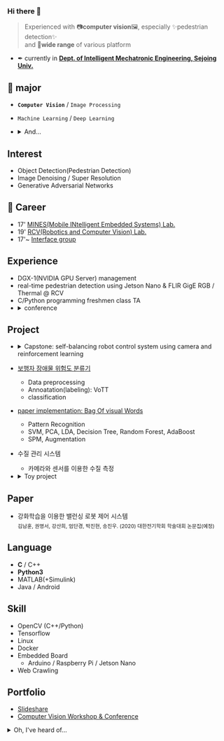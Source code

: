 ### Hi there 👋

> Experienced with 📷**computer vision**🖼, especially ✨pedestrian detection✨<br>and 🔭**wide range** of various platform

- ✒ currently in  [**Dept. of Intelligent Mechatronic Engineering, Sejoing Univ.**](http://imc.sejong.ac.kr/page/sub2_1)

## 🌱 major

- **`Computer Vision`** / `Image Processing`
- `Machine Learning` / `Deep Learning`

- <details><summary>And...</summary>
    <sub>Display, CS, DSP, ... etc.</sub>
</details>

## Interest
- Object Detection(Pedestrian Detection)
- Image Denoising / Super Resolution
- Generative Adversarial Networks

## 👯 Career
- 17' [MINES(Mobile INtelligent Embedded Systems) Lab.](http://home.sejong.ac.kr/~hyungkim/4.html)
- 19' [RCV(Robotics and Computer Vision) Lab.](https://www.rcv.sejong.ac.kr/)
- 17'~ [Interface group](http://interface.or.kr/)

## Experience

- DGX-1(NVIDIA GPU Server) management
- real-time pedestrian detection using Jetson Nano & FLIR GigE RGB / Thermal @ RCV
- C/Python programming freshmen class TA
- <details><summary>conference</summary>
  <sub>DEVIEW 2018/2019</sub><br>
  <sub>IPIU 2019</sub><br>
  <sub>KCCV 2019</sub><br>
  <sub>ICCV 2019</sub><br>
  <sub>PyCon 2019</sub><br>
  <sub>SOSCON 2019 / Bixby Developer Day 2019</sub><br>
  <sub>IPIU 2019</sub><br>
  <sub>NVIDIA AI Conference 2019 / DLI Workshop</sub><br>
  <sub>IPIU 2019</sub><br>
</details>


## Project
- <details><summary>Capstone: self-balancing robot control system using camera and reinforcement learning</summary>
  - MATLAB / Simulink: body modeling , RL reward design<br>
  - App: android backend / sensor data floating using graph<br>
  - Web: real-time no delay / socketio, flask, sensor data floating using googlechart api<br>
  - HW: Arduino, Raspberry pi, Jetson Nano<br>
  - communication: USB , bluetooth, ngrok<br>
  - System Integration<br>
</details>

- [보행자 장애물 위험도 분류기](https://github.com/nhk9680/SituationClassifier)
  - Data preprocessing
  - Annoatation(labeling): VoTT
  - classification

- [paper implementation: Bag Of visual Words](https://github.com/nhk9680/PatternRecognition)
  - Pattern Recognition
  - SVM, PCA, LDA, Decision Tree, Random Forest, AdaBoost
  - SPM, Augmentation

- 수질 관리 시스템
  - 카메라와 센서를 이용한 수질 측정

- <details><summary>Toy project</summary>

  - Python Beautifulsoup / Selenium
  - Telegram API Alert

  - 중고나라 업자 필터링
    - keyword based logic
    - Telegram API

  - 수강신청 잔여석 알림
    - Telegram API
    
  - 온라인 수업 출석 조회
  
</details>

## Paper
- 강화학습을 이용한 밸런싱 로봇 제어 시스템<br><sub>김남훈, 권영서, 강산희, 엄단경, 박진현, 송진우. (2020) 대한전기학회 학술대회 논문집(예정)</sub>
<!-- 김민기, 장인권, 이승법. (2019). 다중무선전력전송시스템의 전송 효율 최대화를 위한 공진 최적화 방법론. 대한전기학회 학술대회 논문집, (),  1-2. -->

## Language
- **C** / C++
- **Python3**
- MATLAB(+Simulink)
- Java / Android

## Skill
- OpenCV (C++/Python)
- Tensorflow
- Linux
- Docker
- Embedded Board
  - Arduino / Raspberry Pi / Jetson Nano
- Web Crawling


## Portfolio
- [Slideshare](https://www.slideshare.net/NamhoonKim18)
- [Computer Vision Workshop & Conference](https://www.notion.so/nhk9680/Computer-Vision-ce8a87dd261941fbacc72c7510433cd6)
  
<details><summary>Oh, I've heard of... </summary>
  
- Tensorboard
- PyTorch
- Keras
- Caffe
- Scale-aware
- Sensor Fusion
- Encoder-Decoder
</details>  
  
<!-- - I’m looking to collaborate on ... 
- 🤔 I’m looking for help with ...
- 💬 Ask me about ...
- 📫 How to reach me: ...
- 😄 Pronouns: ...
- ⚡ Fun fact: ...
-->
